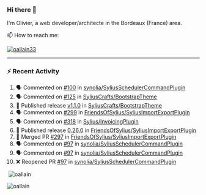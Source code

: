 ### Hi there 👋

I'm Olivier, a web developer/architecte in the Bordeaux (France) area.

📫 How to reach me:

<p> <a href="https://twitter.com/oallain33" target="blank"><img src="https://img.shields.io/twitter/follow/oallain33?logo=twitter&style=for-the-badge" alt="oallain33" /></a> </p>

---

### :zap: Recent Activity

<!--START_SECTION:activity-->
1. 🗣 Commented on [#100](https://github.com/synolia/SyliusSchedulerCommandPlugin/issues/100#issuecomment-2265691968) in [synolia/SyliusSchedulerCommandPlugin](https://github.com/synolia/SyliusSchedulerCommandPlugin)
2. 🗣 Commented on [#125](https://github.com/SyliusCrafts/BootstrapTheme/issues/125#issuecomment-2151948278) in [SyliusCrafts/BootstrapTheme](https://github.com/SyliusCrafts/BootstrapTheme)
3. 🚀 Published release [v1.1.0](https://github.com/SyliusCrafts/BootstrapTheme/releases/tag/v1.1.0) in [SyliusCrafts/BootstrapTheme](https://github.com/SyliusCrafts/BootstrapTheme)
4. 🗣 Commented on [#299](https://github.com/FriendsOfSylius/SyliusImportExportPlugin/issues/299#issuecomment-2148064070) in [FriendsOfSylius/SyliusImportExportPlugin](https://github.com/FriendsOfSylius/SyliusImportExportPlugin)
5. 🗣 Commented on [#318](https://github.com/Sylius/InvoicingPlugin/issues/318#issuecomment-2142866463) in [Sylius/InvoicingPlugin](https://github.com/Sylius/InvoicingPlugin)
6. 🚀 Published release [0.26.0](https://github.com/FriendsOfSylius/SyliusImportExportPlugin/releases/tag/0.26.0) in [FriendsOfSylius/SyliusImportExportPlugin](https://github.com/FriendsOfSylius/SyliusImportExportPlugin)
7. 🎉 Merged PR [#297](https://github.com/FriendsOfSylius/SyliusImportExportPlugin/pull/297) in [FriendsOfSylius/SyliusImportExportPlugin](https://github.com/FriendsOfSylius/SyliusImportExportPlugin)
8. 🗣 Commented on [#97](https://github.com/synolia/SyliusSchedulerCommandPlugin/pull/97#issuecomment-2072964834) in [synolia/SyliusSchedulerCommandPlugin](https://github.com/synolia/SyliusSchedulerCommandPlugin)
9. 🗣 Commented on [#97](https://github.com/synolia/SyliusSchedulerCommandPlugin/pull/97#issuecomment-2072139322) in [synolia/SyliusSchedulerCommandPlugin](https://github.com/synolia/SyliusSchedulerCommandPlugin)
10. ❌ Reopened PR [#97](https://github.com/synolia/SyliusSchedulerCommandPlugin/pull/97) in [synolia/SyliusSchedulerCommandPlugin](https://github.com/synolia/SyliusSchedulerCommandPlugin)
<!--END_SECTION:activity-->

<p>&nbsp;<img align="center" src="https://github-readme-stats.vercel.app/api?username=oallain&show_icons=true&locale=en" alt="oallain" /></p>

<p><img align="center" src="https://github-readme-streak-stats.herokuapp.com/?user=oallain&" alt="oallain" /></p>

